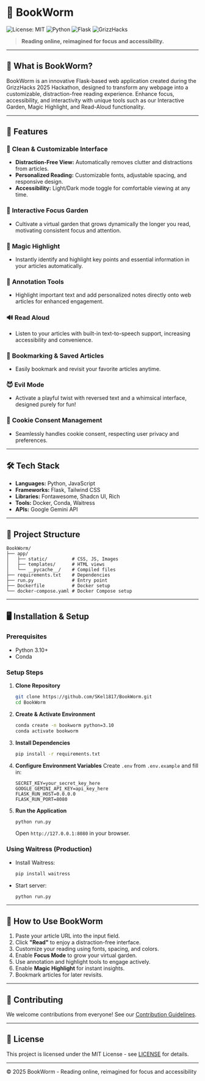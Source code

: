 # 📖 BookWorm

![License: MIT](https://img.shields.io/badge/License-MIT-green.svg)
![Python](https://img.shields.io/badge/Python-3.10+-blue.svg)
![Flask](https://img.shields.io/badge/Flask-2.0+-lightgrey.svg)
![GrizzHacks](https://img.shields.io/badge/GrizzHacks-2025-orange.svg)

> **Reading online, reimagined for focus and accessibility.**

---

## 🌟 What is BookWorm?
BookWorm is an innovative Flask-based web application created during the GrizzHacks 2025 Hackathon, designed to transform any webpage into a customizable, distraction-free reading experience. Enhance focus, accessibility, and interactivity with unique tools such as our Interactive Garden, Magic Highlight, and Read-Aloud functionality.

---

## 🚀 Features

### 🧹 **Clean & Customizable Interface**
- **Distraction-Free View:** Automatically removes clutter and distractions from articles.
- **Personalized Reading:** Customizable fonts, adjustable spacing, and responsive design.
- **Accessibility:** Light/Dark mode toggle for comfortable viewing at any time.

### 🌱 **Interactive Focus Garden**
- Cultivate a virtual garden that grows dynamically the longer you read, motivating consistent focus and attention.

### 🔮 **Magic Highlight**
- Instantly identify and highlight key points and essential information in your articles automatically.

### 📝 **Annotation Tools**
- Highlight important text and add personalized notes directly onto web articles for enhanced engagement.

### 🔊 **Read Aloud**
- Listen to your articles with built-in text-to-speech support, increasing accessibility and convenience.

### 📌 **Bookmarking & Saved Articles**
- Easily bookmark and revisit your favorite articles anytime.

### 😈 **Evil Mode**
- Activate a playful twist with reversed text and a whimsical interface, designed purely for fun!

### 🍪 **Cookie Consent Management**
- Seamlessly handles cookie consent, respecting user privacy and preferences.

---

## 🛠️ Tech Stack
- **Languages:** Python, JavaScript
- **Frameworks:** Flask, Tailwind CSS
- **Libraries:** Fontawesome, Shadcn UI, Rich
- **Tools:** Docker, Conda, Waitress
- **APIs:** Google Gemini API

---

## 📂 Project Structure
```
BookWorm/
├── app/
│   ├── static/         # CSS, JS, Images
│   ├── templates/      # HTML views
│   └── __pycache__/    # Compiled files
├── requirements.txt    # Dependencies
├── run.py              # Entry point
├── Dockerfile          # Docker setup
└── docker-compose.yaml # Docker Compose setup
```

---

## 🖥️ Installation & Setup

### **Prerequisites**
- Python 3.10+
- Conda

### **Setup Steps**

1. **Clone Repository**
   ```bash
   git clone https://github.com/SKel1817/BookWorm.git
   cd BookWorm
   ```

2. **Create & Activate Environment**
   ```bash
   conda create -n bookworm python=3.10
   conda activate bookworm
   ```

3. **Install Dependencies**
   ```bash
   pip install -r requirements.txt
   ```

4. **Configure Environment Variables**
   Create `.env` from `.env.example` and fill in:
   ```env
   SECRET_KEY=your_secret_key_here
   GOOGLE_GEMINI_API_KEY=api_key_here
   FLASK_RUN_HOST=0.0.0.0
   FLASK_RUN_PORT=8080
   ```

5. **Run the Application**
   ```bash
   python run.py
   ```
   Open `http://127.0.0.1:8080` in your browser.

### **Using Waitress (Production)**
- Install Waitress:
  ```bash
  pip install waitress
  ```
- Start server:
  ```bash
  python run.py
  ```

---

## 📖 How to Use BookWorm

1. Paste your article URL into the input field.
2. Click **"Read"** to enjoy a distraction-free interface.
3. Customize your reading using fonts, spacing, and colors.
4. Enable **Focus Mode** to grow your virtual garden.
5. Use annotation and highlight tools to engage actively.
6. Enable **Magic Highlight** for instant insights.
7. Bookmark articles for later revisits.

---

## 🤝 Contributing
We welcome contributions from everyone! See our [Contribution Guidelines](CONTRIBUTING.md).

---

## 📄 License
This project is licensed under the MIT License - see [LICENSE](LICENSE) for details.

---

© 2025 BookWorm - Reading online, reimagined for focus and accessibility

